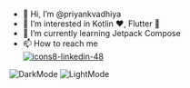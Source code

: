 - 👋 Hi, I’m @priyankvadhiya
- 👀 I’m interested in Kotlin ❤️, Flutter 💙
- 🌱 I’m currently learning Jetpack Compose
- 📫 How to reach me
<br>[![icons8-linkedin-48](https://github.com/priyankvadhiya/priyankvadhiya/assets/47471237/62842a34-0f4f-4a5b-82c3-61b091dc5e6e)](https://www.linkedin.com/in/priyank-vadhiya)
[](https://twitter.com/priyankvadhiya)

![DarkMode](https://github.com/priyankvadhiya/priyankvadhiya/assets/47471237/12668c7b-f751-49ed-91ad-168ab300a568.png#gh-dark-mode-only)
![LightMode](https://github.com/priyankvadhiya/priyankvadhiya/assets/47471237/9fd04065-e7ae-4992-ab80-49fdf250bc3c.png#gh-light-mode-only)
<!---
priyankvadhiya/priyankvadhiya is a ✨ special ✨ repository because its `README.md` (this file) appears on your GitHub profile.
You can click the Preview link to take a look at your changes.
--->
